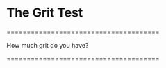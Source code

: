 # The Grit Test



======================================

How much grit do you have? 

======================================

